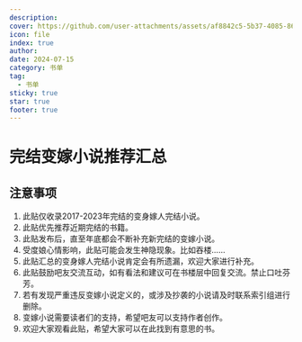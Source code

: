 ```yaml
---
description: 
cover: https://github.com/user-attachments/assets/af8842c5-5b37-4085-8654-86382ac5ef93
icon: file
index: true
author: 
date: 2024-07-15
category: 书单
tag:
  - 书单
sticky: true
star: true
footer: true
---
```

# 完结变嫁小说推荐汇总

## 注意事项

1. 此贴仅收录2017-2023年完结的变身嫁人完结小说。
2. 此贴优先推荐近期完结的书籍。
3. 此贴发布后，直至年底都会不断补充新完结的变嫁小说。
4. 受度娘心情影响，此贴可能会发生神隐现象。比如吞楼……
5. 此贴汇总的变身嫁人完结小说肯定会有所遗漏，欢迎大家进行补充。
6. 此贴鼓励吧友交流互动，如有看法和建议可在书楼层中回复交流。禁止口吐芬芳。
7. 若有发现严重违反变嫁小说定义的，或涉及抄袭的小说请及时联系索引组进行删除。
8. 变嫁小说需要读者们的支持，希望吧友可以支持作者创作。
9. 欢迎大家观看此贴，希望大家可以在此找到有意思的书。
